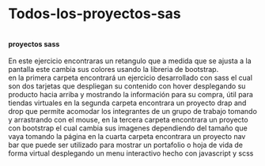 # Todos-los-proyectos-sas
<br/>**proyectos sass** <br/>
<br/>En este ejercicio encontraras un retangulo que a medida que se ajusta a la pantalla este cambia sus colores usando la libreria de bootstrap.<br/>
en la primera carpeta encontrará un ejercicio desarrollado con sass el cual son dos tarjetas que despliegan su contenido con hover desplegando su producto hacia arriba y mostrando la información para su compra, útil para tiendas virtuales en la segunda carpeta encontrara un proyecto drap and drop que permite acomodar los integrantes de un grupo de trabajo tomando y arrastrando con el mouse, en la tercera carpeta encontrara un proyecto con bootstrap el cual cambia sus imagenes dependiendo del tamaño que vaya tomando la página en la cuarta carpeta encontrara un proyecto nav bar que puede ser utilizado para mostrar un portafolio o hoja de vida de forma virtual desplegando un menu interactivo hecho con javascript y scss
